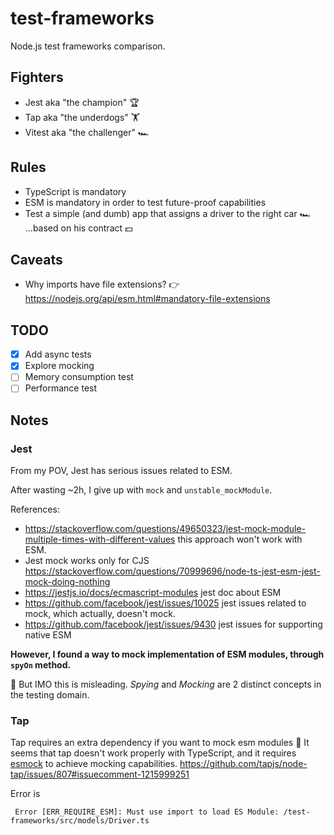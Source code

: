 # test-frameworks

Node.js test frameworks comparison.

## Fighters
- Jest aka "the champion" 🏆
- Tap aka "the underdogs" 🏋️
- Vitest aka "the challenger" 🏎️

## Rules
- TypeScript is mandatory
- ESM is mandatory in order to test future-proof capabilities
- Test a simple (and dumb) app that assigns a driver to the right car 🏎 ...based on his contract 💵️

## Caveats
- Why imports have file extensions? 👉https://nodejs.org/api/esm.html#mandatory-file-extensions

## TODO
- [x] Add async tests
- [x] Explore mocking
- [ ] Memory consumption test
- [ ] Performance test

## Notes

### Jest
From my POV, Jest has serious issues related to ESM.

After wasting ~2h, I give up with `mock` and `unstable_mockModule`.

References:
- https://stackoverflow.com/questions/49650323/jest-mock-module-multiple-times-with-different-values this approach won't work with ESM.
- Jest mock works only for CJS https://stackoverflow.com/questions/70999696/node-ts-jest-esm-jest-mock-doing-nothing
- https://jestjs.io/docs/ecmascript-modules jest doc about ESM 
- https://github.com/facebook/jest/issues/10025 jest issues related to mock, which actually, doesn't mock.
- https://github.com/facebook/jest/issues/9430 jest issues for supporting native ESM

**However, I found a way to mock implementation of ESM modules, through `spyOn` method.**

🚨 But IMO this is misleading. _Spying_ and _Mocking_ are 2 distinct concepts in the testing domain.

### Tap
Tap requires an extra dependency if you want to mock esm modules 🚨
It seems that tap doesn't work properly with TypeScript, and it requires [esmock](https://www.npmjs.com/package/esmock) to achieve mocking capabilities.
https://github.com/tapjs/node-tap/issues/807#issuecomment-1215999251

Error is
```shell
 Error [ERR_REQUIRE_ESM]: Must use import to load ES Module: /test-frameworks/src/models/Driver.ts
```


